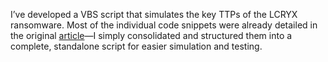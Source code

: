 I’ve developed a VBS script that simulates the key TTPs of the LCRYX ransomware. Most of the individual code snippets were already detailed in the original [article](https://labs.k7computing.com/index.php/lcryx-ransomware-how-a-vb-ransomware-locks-your-system/)—I simply consolidated and structured them into a complete, standalone script for easier simulation and testing.
